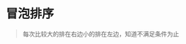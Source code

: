 <!--
 * @Author: your name
 * @Date: 2020-07-24 11:04:30
 * @LastEditTime: 2020-07-24 11:08:20
 * @LastEditors: Please set LastEditors
 * @Description: 排序算法
 * @FilePath: /数据结构/排序.md
--> 
# 冒泡排序
> 每次比较大的排在右边小的排在左边，知道不满足条件为止
